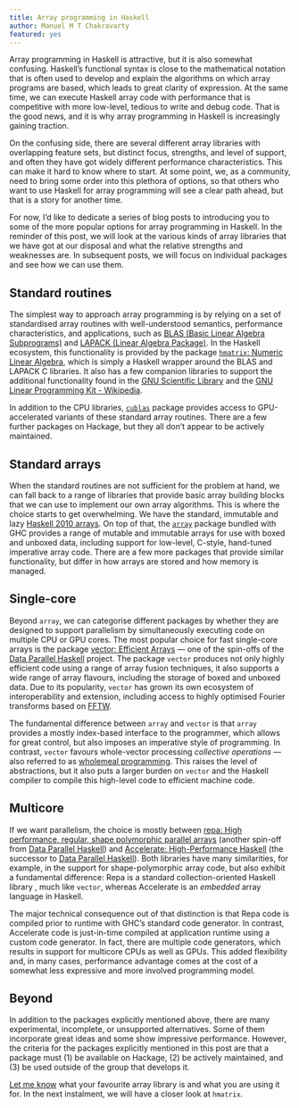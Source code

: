 ```yaml
---
title: Array programming in Haskell
author: Manuel M T Chakravarty
featured: yes
---
```


Array programming in Haskell is attractive, but it is also somewhat confusing. Haskell’s functional syntax is close to the mathematical notation that is often used to develop and explain the algorithms on which array programs are based, which leads to great clarity of expression. At the same time, we can execute Haskell array code with performance that is competitive with more low-level, tedious to write and debug code. That is the good news, and it is why array programming in Haskell is increasingly gaining traction.

On the confusing side, there are several different array libraries with overlapping feature sets, but distinct focus, strengths, and level of support, and often they have got widely different performance characteristics. This can make it hard to know where to start. At some point, we, as a community, need to bring some order into this plethora of options, so that others who want to use Haskell for array programming will see a clear path ahead, but that is a story for another time.

For now, I’d like to dedicate a series of blog posts to introducing you to some of the more popular options for array programming in Haskell. In the reminder of this post, we will look at the various kinds of array libraries that we have got at our disposal and what the relative strengths and weaknesses are. In subsequent posts, we will focus on individual packages and see how we can use them.

## Standard routines
The simplest way to approach array programming is by relying on a set of standardised array routines with well-understood semantics, performance characteristics, and applications, such as [BLAS (Basic Linear Algebra Subprograms)](https://en.wikipedia.org/wiki/Basic_Linear_Algebra_Subprograms) and [LAPACK (Linear Algebra Package)](https://en.wikipedia.org/wiki/LAPACK). In the Haskell ecosystem, this functionality is provided by the package [`hmatrix`: Numeric Linear Algebra](https://hackage.haskell.org/package/hmatrix), which is simply a Haskell wrapper around the BLAS and LAPACK C libraries. It also has a few companion libraries to support the additional functionality found in the [GNU Scientific Library](https://en.wikipedia.org/wiki/GNU_Scientific_Library) and the [GNU Linear Programming Kit - Wikipedia](https://en.wikipedia.org/wiki/GNU_Linear_Programming_Kit).

In addition to the CPU libraries, [`cublas`](http://hackage.haskell.org/package/cublas) package provides access to GPU-accelerated variants of these standard array routines. There are a few further packages on Hackage, but they all don’t appear to be actively maintained.

## Standard arrays
When the standard routines are not sufficient for the problem at hand, we can fall back to a range of libraries that provide basic array building blocks that we can use to implement our own array algorithms. This is where the choice starts to get overwhelming. We have the standard, immutable and lazy [Haskell 2010 arrays](https://www.haskell.org/onlinereport/haskell2010/haskellch14.html#x22-20100014). On top of that, the [`array`](http://hackage.haskell.org/package/array) package bundled with GHC provides a range of mutable and immutable arrays for use with boxed and unboxed data, including support for low-level, C-style, hand-tuned imperative array code. There are a few more packages that provide similar functionality, but differ in how arrays are stored and how memory is managed.

## Single-core
Beyond `array`, we can categorise different packages by whether they are designed to support parallelism by simultaneously executing code on multiple CPU or GPU cores. The most popular choice for fast single-core arrays is the package [vector: Efficient Arrays](https://hackage.haskell.org/package/vector) — one of the spin-offs of the [Data Parallel Haskell](https://wiki.haskell.org/GHC/Data_Parallel_Haskell) project. The package `vector` produces not only highly efficient code using a range of array fusion techniques, it also supports a wide range of array flavours, including the storage of boxed and unboxed data. Due to its popularity, `vector` has grown its own ecosystem of interoperability and extension, including access to highly optimised Fourier transforms based on [FFTW](https://en.wikipedia.org/wiki/FFTW).

The fundamental difference between `array` and `vector` is that `array` provides a mostly index-based interface to the programmer, which allows for great control, but also imposes an imperative style of programming. In contrast, `vector` favours whole-vector processing *collective operations* — also referred to as [wholemeal programming](http://www.cs.ox.ac.uk/ralf.hinze/publications/ICFP09.pdf). This raises the level of abstractions, but it also puts a larger burden on `vector` and the Haskell compiler to compile this high-level code to efficient machine code.

## Multicore
If we want parallelism, the choice is mostly between [repa: High performance, regular, shape polymorphic parallel arrays](http://hackage.haskell.org/package/repa) (another spin-off from [Data Parallel Haskell](https://wiki.haskell.org/GHC/Data_Parallel_Haskell)) and [Accelerate: High-Performance Haskell](http://www.acceleratehs.org) (the successor to [Data Parallel Haskell](https://wiki.haskell.org/GHC/Data_Parallel_Haskell)). Both libraries have many similarities, for example, in the support for shape-polymorphic array code, but also exhibit a fundamental difference: Repa is a standard collection-oriented Haskell library , much like `vector`, whereas Accelerate is an *embedded* array language in Haskell. 

The major technical consequence out of that distinction is that Repa code is compiled prior to runtime with GHC’s standard code generator. In contrast, Accelerate code is just-in-time compiled at application runtime using a custom code generator. In fact, there are multiple code generators, which results in support for multicore CPUs as well as GPUs. This added flexibility and, in many cases, performance advantage comes at the cost of a somewhat less expressive and more involved programming model.

## Beyond
In addition to the packages explicitly mentioned above, there are many experimental, incomplete, or unsupported alternatives. Some of them incorporate great ideas and some show impressive performance. However, the criteria for the packages explicitly mentioned in this post are that a package must (1) be available on Hackage, (2) be actively maintained, and (3) be used outside of the group that develops it.

 [Let me know](email:manuel.chakravarty@tweag.io) what your favourite array library is and what you are using it for. In the next instalment, we will have a closer look at `hmatrix`.
